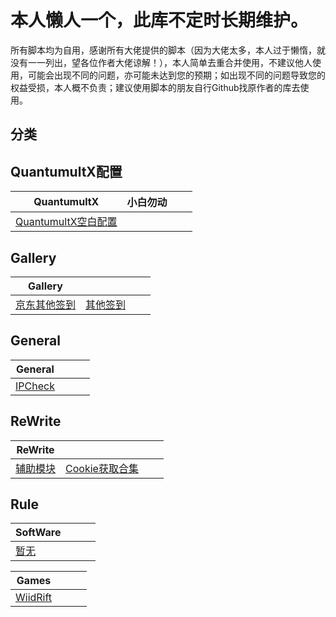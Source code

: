 本人懒人一个，此库不定时长期维护。
==

所有脚本均为自用，感谢所有大佬提供的脚本（因为大佬太多，本人过于懒惰，就没有一一列出，望各位作者大佬谅解！），本人简单去重合并使用，不建议他人使用，可能会出现不同的问题，亦可能未达到您的预期；如出现不同的问题导致您的权益受损，本人概不负责；建议使用脚本的朋友自行Github找原作者的库去使用。

分类
--

QuantumultX配置
--
|QuantumultX|小白勿动|  |  |
| ---- | ---- | ---- | ---- |
|[QuantumultX空白配置](https://github.com/KMJ-2020/QuantumultX/blob/main/QuantumultX_Default.conf)

Gallery
--
|Gallery|  |  |  |
| ---- | ---- | ---- | ---- |
|[京东其他签到](https://github.com/KMJ-2020/QuantumultX/blob/main/Gallery/JD_Other_Task_Gallery.json) |[其他签到](https://github.com/KMJ-2020/QuantumultX/blob/main/Gallery/Other_Task_Gallery.json) |

General
--
|General|  |  |  |
| ---- | ---- | ---- | ---- |
|[IPCheck](https://github.com/KMJ-2020/QuantumultX/blob/main/General/IPcheck.js) |

ReWrite
--
|ReWrite|  |  |  |
| ---- | ---- | ---- | ---- |
|[辅助模块](https://github.com/KMJ-2020/QuantumultX/blob/main/ReWrite/Support.sgmodule) |[Cookie获取合集](https://github.com/KMJ-2020/QuantumultX/blob/main/ReWrite/Get_Cookie_All_In_One.conf) |

Rule
--
|SoftWare|  |  |  |
| ---- | ---- | ---- | ---- |
|[暂无](https://github.com/KMJ-2020)

|Games|  |  |  |
| ---- | ---- | ---- | ---- |
|[WiidRift](https://github.com/KMJ-2020/QuantumultX/blob/main/Rule/Games/WildRift/Wild_Rift.list)


